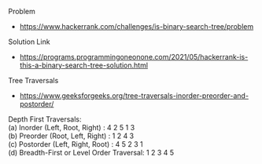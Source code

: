 
Problem 
- https://www.hackerrank.com/challenges/is-binary-search-tree/problem

Solution Link
- https://programs.programmingoneonone.com/2021/05/hackerrank-is-this-a-binary-search-tree-solution.html

Tree Traversals 
- https://www.geeksforgeeks.org/tree-traversals-inorder-preorder-and-postorder/

Depth First Traversals:  
(a) Inorder (Left, Root, Right) : 4 2 5 1 3  
(b) Preorder (Root, Left, Right) : 1 2 4  3  
(c) Postorder (Left, Right, Root) : 4 5 2 3 1  
(d) Breadth-First or Level Order Traversal: 1 2 3 4 5  
